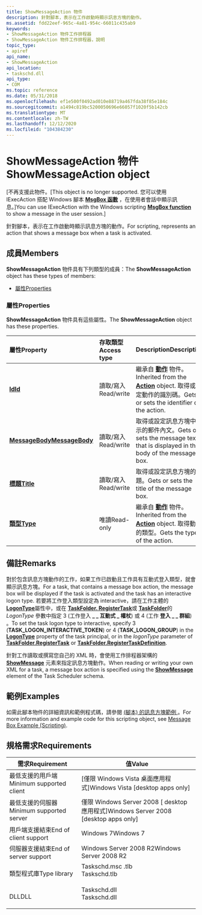 ```yaml
---
title: ShowMessageAction 物件
description: 針對腳本，表示在工作啟動時顯示訊息方塊的動作。
ms.assetid: fdd22eef-965c-4a81-954c-66011c435ab9
keywords:
- ShowMessageAction 物件工作排程器
- ShowMessageAction 物件工作排程器，說明
topic_type:
- apiref
api_name:
- ShowMessageAction
api_location:
- taskschd.dll
api_type:
- COM
ms.topic: reference
ms.date: 05/31/2018
ms.openlocfilehash: ef1e500f0492ad010e88719a467fda38f85e184c
ms.sourcegitcommit: a1494c819bc5200050696e66057f1020f5b142cb
ms.translationtype: MT
ms.contentlocale: zh-TW
ms.lasthandoff: 12/12/2020
ms.locfileid: "104384230"
---
```

# <a name="showmessageaction-object"></a><span data-ttu-id="83676-105">ShowMessageAction 物件</span><span class="sxs-lookup"><span data-stu-id="83676-105">ShowMessageAction object</span></span>

<span data-ttu-id="83676-106">\[不再支援此物件。</span><span class="sxs-lookup"><span data-stu-id="83676-106">\[This object is no longer supported.</span></span> <span data-ttu-id="83676-107">您可以使用 IExecAction 搭配 Windows 腳本 [**MsgBox 函數**](/previous-versions/sfw6660x(v=vs.80)) ，在使用者會話中顯示訊息。\]</span><span class="sxs-lookup"><span data-stu-id="83676-107">You can use IExecAction with the Windows scripting [**MsgBox function**](/previous-versions/sfw6660x(v=vs.80)) to show a message in the user session.\]</span></span>

<span data-ttu-id="83676-108">針對腳本，表示在工作啟動時顯示訊息方塊的動作。</span><span class="sxs-lookup"><span data-stu-id="83676-108">For scripting, represents an action that shows a message box when a task is activated.</span></span>

## <a name="members"></a><span data-ttu-id="83676-109">成員</span><span class="sxs-lookup"><span data-stu-id="83676-109">Members</span></span>

<span data-ttu-id="83676-110">**ShowMessageAction** 物件具有下列類型的成員：</span><span class="sxs-lookup"><span data-stu-id="83676-110">The **ShowMessageAction** object has these types of members:</span></span>

-   [<span data-ttu-id="83676-111">屬性</span><span class="sxs-lookup"><span data-stu-id="83676-111">Properties</span></span>](#properties)

### <a name="properties"></a><span data-ttu-id="83676-112">屬性</span><span class="sxs-lookup"><span data-stu-id="83676-112">Properties</span></span>

<span data-ttu-id="83676-113">**ShowMessageAction** 物件具有這些屬性。</span><span class="sxs-lookup"><span data-stu-id="83676-113">The **ShowMessageAction** object has these properties.</span></span>



| <span data-ttu-id="83676-114">屬性</span><span class="sxs-lookup"><span data-stu-id="83676-114">Property</span></span>                                                        | <span data-ttu-id="83676-115">存取類型</span><span class="sxs-lookup"><span data-stu-id="83676-115">Access type</span></span>           | <span data-ttu-id="83676-116">Description</span><span class="sxs-lookup"><span data-stu-id="83676-116">Description</span></span>                                                                                               |
|:----------------------------------------------------------------|:----------------------|:----------------------------------------------------------------------------------------------------------|
| [<span data-ttu-id="83676-117">**Id**</span><span class="sxs-lookup"><span data-stu-id="83676-117">**Id**</span></span>](action-id.md)<br/>                              | <span data-ttu-id="83676-118">讀取/寫入</span><span class="sxs-lookup"><span data-stu-id="83676-118">Read/write</span></span><br/> | <span data-ttu-id="83676-119">繼承自 [**動作**](action.md) 物件。</span><span class="sxs-lookup"><span data-stu-id="83676-119">Inherited from the [**Action**](action.md) object.</span></span> <span data-ttu-id="83676-120">取得或設定動作的識別碼。</span><span class="sxs-lookup"><span data-stu-id="83676-120">Gets or sets the identifier of the action.</span></span><br/> |
| [<span data-ttu-id="83676-121">**MessageBody**</span><span class="sxs-lookup"><span data-stu-id="83676-121">**MessageBody**</span></span>](showmessageaction-messagebody.md)<br/> | <span data-ttu-id="83676-122">讀取/寫入</span><span class="sxs-lookup"><span data-stu-id="83676-122">Read/write</span></span><br/> | <span data-ttu-id="83676-123">取得或設定訊息方塊中顯示的郵件內文。</span><span class="sxs-lookup"><span data-stu-id="83676-123">Gets or sets the message text that is displayed in the body of the message box.</span></span><br/>                |
| [<span data-ttu-id="83676-124">**標題**</span><span class="sxs-lookup"><span data-stu-id="83676-124">**Title**</span></span>](showmessageaction-title.md)<br/>             | <span data-ttu-id="83676-125">讀取/寫入</span><span class="sxs-lookup"><span data-stu-id="83676-125">Read/write</span></span><br/> | <span data-ttu-id="83676-126">取得或設定訊息方塊的標題。</span><span class="sxs-lookup"><span data-stu-id="83676-126">Gets or sets the title of the message box.</span></span><br/>                                                     |
| [<span data-ttu-id="83676-127">**類型**</span><span class="sxs-lookup"><span data-stu-id="83676-127">**Type**</span></span>](action-type.md)<br/>                          | <span data-ttu-id="83676-128">唯讀</span><span class="sxs-lookup"><span data-stu-id="83676-128">Read-only</span></span><br/>  | <span data-ttu-id="83676-129">繼承自 [**動作**](action.md) 物件。</span><span class="sxs-lookup"><span data-stu-id="83676-129">Inherited from the [**Action**](action.md) object.</span></span> <span data-ttu-id="83676-130">取得動作的類型。</span><span class="sxs-lookup"><span data-stu-id="83676-130">Gets the type of the action.</span></span><br/>               |



 

## <a name="remarks"></a><span data-ttu-id="83676-131">備註</span><span class="sxs-lookup"><span data-stu-id="83676-131">Remarks</span></span>

<span data-ttu-id="83676-132">對於包含訊息方塊動作的工作，如果工作已啟動且工作具有互動式登入類型，就會顯示訊息方塊。</span><span class="sxs-lookup"><span data-stu-id="83676-132">For a task, that contains a message box action, the message box will be displayed if the task is activated and the task has an interactive logon type.</span></span> <span data-ttu-id="83676-133">若要將工作登入類型設定為 interactive，請在工作主體的 [**LogonType**](principal-logontype.md)屬性中，或在 [**TaskFolder. RegisterTask**](taskfolder-registertask.md)或 [**TaskFolder**](taskfolder-registertaskdefinition.md)的 *LogonType* 參數中指定 3 (工作登入 **\_ \_ 互動式 \_ 權杖**) 或 4 (工作 **登入 \_ \_ 群組**) 。</span><span class="sxs-lookup"><span data-stu-id="83676-133">To set the task logon type to interactive, specify 3 (**TASK\_LOGON\_INTERACTIVE\_TOKEN**) or 4 (**TASK\_LOGON\_GROUP**) in the [**LogonType**](principal-logontype.md) property of the task principal, or in the *logonType* parameter of [**TaskFolder.RegisterTask**](taskfolder-registertask.md) or [**TaskFolder.RegisterTaskDefinition**](taskfolder-registertaskdefinition.md).</span></span>

<span data-ttu-id="83676-134">針對工作讀取或撰寫您自己的 XML 時，會使用工作排程器架構的 [**ShowMessage**](taskschedulerschema-showmessage-actiongroup-element.md) 元素來指定訊息方塊動作。</span><span class="sxs-lookup"><span data-stu-id="83676-134">When reading or writing your own XML for a task, a message box action is specified using the [**ShowMessage**](taskschedulerschema-showmessage-actiongroup-element.md) element of the Task Scheduler schema.</span></span>

## <a name="examples"></a><span data-ttu-id="83676-135">範例</span><span class="sxs-lookup"><span data-stu-id="83676-135">Examples</span></span>

<span data-ttu-id="83676-136">如需此腳本物件的詳細資訊和範例程式碼，請參閱 [ (腳本) 的訊息方塊範例 ](/previous-versions//aa381916(v=vs.85))。</span><span class="sxs-lookup"><span data-stu-id="83676-136">For more information and example code for this scripting object, see [Message Box Example (Scripting)](/previous-versions//aa381916(v=vs.85)).</span></span>

## <a name="requirements"></a><span data-ttu-id="83676-137">規格需求</span><span class="sxs-lookup"><span data-stu-id="83676-137">Requirements</span></span>



| <span data-ttu-id="83676-138">需求</span><span class="sxs-lookup"><span data-stu-id="83676-138">Requirement</span></span> | <span data-ttu-id="83676-139">值</span><span class="sxs-lookup"><span data-stu-id="83676-139">Value</span></span> |
|-------------------------------------|-----------------------------------------------------------------------------------------|
| <span data-ttu-id="83676-140">最低支援的用戶端</span><span class="sxs-lookup"><span data-stu-id="83676-140">Minimum supported client</span></span><br/> | <span data-ttu-id="83676-141">\[僅限 Windows Vista 桌面應用程式\]</span><span class="sxs-lookup"><span data-stu-id="83676-141">Windows Vista \[desktop apps only\]</span></span><br/>                                          |
| <span data-ttu-id="83676-142">最低支援的伺服器</span><span class="sxs-lookup"><span data-stu-id="83676-142">Minimum supported server</span></span><br/> | <span data-ttu-id="83676-143">僅限 Windows Server 2008 \[ desktop 應用程式\]</span><span class="sxs-lookup"><span data-stu-id="83676-143">Windows Server 2008 \[desktop apps only\]</span></span><br/>                                    |
| <span data-ttu-id="83676-144">用戶端支援結束</span><span class="sxs-lookup"><span data-stu-id="83676-144">End of client support</span></span><br/>    | <span data-ttu-id="83676-145">Windows 7</span><span class="sxs-lookup"><span data-stu-id="83676-145">Windows 7</span></span><br/>                                                                    |
| <span data-ttu-id="83676-146">伺服器支援結束</span><span class="sxs-lookup"><span data-stu-id="83676-146">End of server support</span></span><br/>    | <span data-ttu-id="83676-147">Windows Server 2008 R2</span><span class="sxs-lookup"><span data-stu-id="83676-147">Windows Server 2008 R2</span></span><br/>                                                       |
| <span data-ttu-id="83676-148">類型程式庫</span><span class="sxs-lookup"><span data-stu-id="83676-148">Type library</span></span><br/>             | <dl> <span data-ttu-id="83676-149"><dt>Taskschd.msc .tlb</dt></span><span class="sxs-lookup"><span data-stu-id="83676-149"><dt>Taskschd.tlb</dt></span></span> </dl> |
| <span data-ttu-id="83676-150">DLL</span><span class="sxs-lookup"><span data-stu-id="83676-150">DLL</span></span><br/>                      | <dl> <span data-ttu-id="83676-151"><dt>Taskschd.dll</dt></span><span class="sxs-lookup"><span data-stu-id="83676-151"><dt>Taskschd.dll</dt></span></span> </dl> |



 

